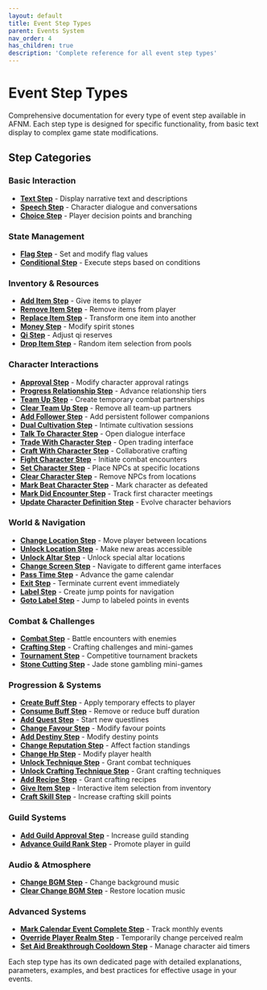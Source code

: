 ```yaml
---
layout: default
title: Event Step Types
parent: Events System
nav_order: 4
has_children: true
description: 'Complete reference for all event step types'
---
```


# Event Step Types

Comprehensive documentation for every type of event step available in AFNM. Each step type is designed for specific functionality, from basic text display to complex game state modifications.

## Step Categories

### Basic Interaction

- **[Text Step](text)** - Display narrative text and descriptions
- **[Speech Step](speech)** - Character dialogue and conversations
- **[Choice Step](choice)** - Player decision points and branching

### State Management

- **[Flag Step](flag)** - Set and modify flag values
- **[Conditional Step](conditional)** - Execute steps based on conditions

### Inventory & Resources

- **[Add Item Step](additem)** - Give items to player
- **[Remove Item Step](removeitem)** - Remove items from player
- **[Replace Item Step](replaceitem)** - Transform one item into another
- **[Money Step](money)** - Modify spirit stones
- **[Qi Step](qi)** - Adjust qi reserves
- **[Drop Item Step](dropitem)** - Random item selection from pools

### Character Interactions

- **[Approval Step](approval)** - Modify character approval ratings
- **[Progress Relationship Step](progressrelationship)** - Advance relationship tiers
- **[Team Up Step](teamup)** - Create temporary combat partnerships
- **[Clear Team Up Step](clearteamup)** - Remove all team-up partners
- **[Add Follower Step](addfollower)** - Add persistent follower companions
- **[Dual Cultivation Step](dualcultivation)** - Intimate cultivation sessions
- **[Talk To Character Step](talktocharacter)** - Open dialogue interface
- **[Trade With Character Step](tradewithcharacter)** - Open trading interface
- **[Craft With Character Step](craftwithcharacter)** - Collaborative crafting
- **[Fight Character Step](fightcharacter)** - Initiate combat encounters
- **[Set Character Step](setcharacter)** - Place NPCs at specific locations
- **[Clear Character Step](clearcharacter)** - Remove NPCs from locations
- **[Mark Beat Character Step](markbeatcharacter)** - Mark character as defeated
- **[Mark Did Encounter Step](markdidencounter)** - Track first character meetings
- **[Update Character Definition Step](updatecharacterdefinition)** - Evolve character behaviors

### World & Navigation

- **[Change Location Step](changelocation)** - Move player between locations
- **[Unlock Location Step](unlocklocation)** - Make new areas accessible
- **[Unlock Altar Step](unlockaltar)** - Unlock special altar locations
- **[Change Screen Step](changescreen)** - Navigate to different game interfaces
- **[Pass Time Step](passtime)** - Advance the game calendar
- **[Exit Step](exit)** - Terminate current event immediately
- **[Label Step](label)** - Create jump points for navigation
- **[Goto Label Step](gotolabel)** - Jump to labeled points in events

### Combat & Challenges

- **[Combat Step](combat)** - Battle encounters with enemies
- **[Crafting Step](crafting)** - Crafting challenges and mini-games
- **[Tournament Step](tournament)** - Competitive tournament brackets
- **[Stone Cutting Step](stonecutting)** - Jade stone gambling mini-games

### Progression & Systems

- **[Create Buff Step](createbuff)** - Apply temporary effects to player
- **[Consume Buff Step](consumebuff)** - Remove or reduce buff duration
- **[Add Quest Step](addquest)** - Start new questlines
- **[Change Favour Step](changefavour)** - Modify favour points
- **[Add Destiny Step](adddestiny)** - Modify destiny points
- **[Change Reputation Step](changereputation)** - Affect faction standings
- **[Change Hp Step](changehp)** - Modify player health
- **[Unlock Technique Step](unlocktechnique)** - Grant combat techniques
- **[Unlock Crafting Technique Step](unlockcraftingtechnique)** - Grant crafting techniques
- **[Add Recipe Step](addrecipe)** - Grant crafting recipes
- **[Give Item Step](giveitem)** - Interactive item selection from inventory
- **[Craft Skill Step](craftskill)** - Increase crafting skill points

### Guild Systems

- **[Add Guild Approval Step](addguildapproval)** - Increase guild standing
- **[Advance Guild Rank Step](advanceguildrank)** - Promote player in guild

### Audio & Atmosphere

- **[Change BGM Step](changebgm)** - Change background music
- **[Clear Change BGM Step](clearchangebgm)** - Restore location music

### Advanced Systems

- **[Mark Calendar Event Complete Step](markcalendareventcomplete)** - Track monthly events
- **[Override Player Realm Step](overrideplayerrealm)** - Temporarily change perceived realm
- **[Set Aid Breakthrough Cooldown Step](setaidbreakthroughcooldown)** - Manage character aid timers

Each step type has its own dedicated page with detailed explanations, parameters, examples, and best practices for effective usage in your events.
